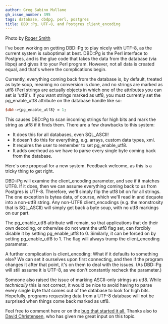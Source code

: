 ```yaml
---
author: Greg Sabino Mullane
gh_issue_number: 395
tags: database, dbdpg, perl, postgres
title: DBD::Pg, UTF-8, and Postgres client_encoding
---
```


<img alt="" border="0" id="BLOGGER_PHOTO_ID_5561747612884867330" src="/blog/2011/01/13/dbdpg-utf-8-and-postgres-clientencoding/image-0.jpeg"/>Photo by [Roger Smith](http://www.flickr.com/photos/rogersmith/)

I've been working on getting DBD::Pg to play nicely with UTF-8, as the current system is suboptimal at best. DBD::Pg is the Perl interface to Postgres, and is the glue code that takes the data from the database (via libpq) and gives it to your Perl program. However, not all data is created equal, and that's where the complications begin.

Currently, everything coming back from the database is, by default,  treated as byte soup, meaning no conversion is done, and no strings are marked as utf8 (Perl strings are actually objects in which one of the attributes you can set is 'utf8'). If you want strings marked as utf8, you must currently set the pg_enable_utf8 attribute on the database handle like so:

```perl
$dbh->{pg_enable_utf8} = 1;
```

This causes DBD::Pg to scan incoming strings for high bits and mark the string as utf8 if it finds them. There are a few drawbacks to this system:

- It does this for all databases, even SQL_ASCII!
- It doesn't do this for everything, e.g. arrays, custom data types, xml.
- It requires the user to remember to set pg_enable_utf8.
- It adds overhead as we have to parse every single byte coming back from the database.

Here's one proposal for a new system. Feedback welcome, as this is a tricky thing to get right.

DBD::Pg will examine the client_encoding parameter, and see if it matches UTF8. If it does, then we can assume everything coming back to us from Postgres is UTF-8. Therefore, we'll simply flip the utf8 bit on for all strings. The one exception is bytea data, of course, which we'll read in and dequote into a non-utf8 string. Any non-UTF8 client_encodings (e.g. the monstrosity that is SQL_ASCII) will simply get back a byte soup, with no utf8 markings on our part.

The pg_enable_utf8 attribute will remain, so that applications that do their own decoding, or otherwise do not want the utf8 flag set, can forcibly disable it by setting pg_enable_utf8 to 0. Similarly, it can be forced on by setting pg_enable_utf8 to 1. The flag will always trump the client_encoding parameter.

A further complication is client_encoding: What if it defaults to something else? We can set it ourselves upon first connecting, and then if the program changes it after that point, it's on them to deal with the issues. (As DBD::Pg will still assume it is UTF-8, as we don't constantly recheck the parameter.)

Someone also raised the issue of marking ASCII-only strings as utf8. While *technically* this is not correct, it would be nice to avoid having to parse every single byte that comes out of the database to look for high bits. Hopefully, programs requesting data from a UTF-8 database will not be surprised when things come back marked as utf8.

Feel free to comment here or on the [bug that started it all.](https://rt.cpan.org/Public/Bug/Display.html?id=40199) Thanks also to [David Christensen](/team/david_christensen), who has given me great input on this topic.
